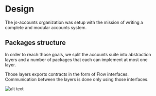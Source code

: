 # Design

The js-accounts organization was setup with the mission of writing a complete and modular accounts system.

## Packages structure
In order to reach those goals, we split the accounts suite into abstraction layers and a number of packages 
that each can implement at most one layer. 

Those layers exports contracts in the form of Flow interfaces.
Communication between the layers is done only using those interfaces.
 
![alt text](/res/packages.jpg "Package structure")

